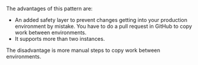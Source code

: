 The advantages of this pattern are:

* An added safety layer to prevent changes getting into your production environment by mistake. You have to do a pull request in GitHub to copy work between environments.
* It supports more than two instances.

The disadvantage is more manual steps to copy work between environments.

